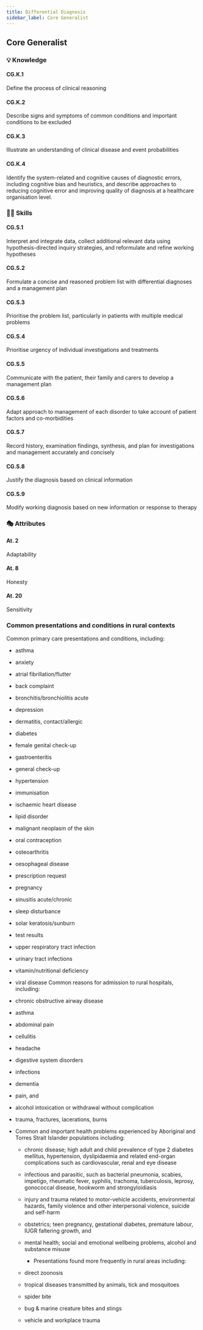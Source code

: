 ```yaml
---
title: Differential Diagnosis
sidebar_label: Core Generalist
---
```

## Core Generalist

### 💡 Knowledge

#### CG.K.1

Define the process of clinical reasoning

#### CG.K.2

Describe signs and symptoms of common conditions and important conditions to be excluded

#### CG.K.3

Illustrate an understanding of clinical disease and event probabilities

#### CG.K.4

Identify the system-related and cognitive causes of diagnostic errors, including cognitive bias and heuristics, and describe approaches to reducing cognitive error and improving quality of diagnosis at a healthcare organisation level.

### 🤹‍♀️ Skills

#### CG.S.1

Interpret and integrate data, collect additional relevant data using hypothesis-directed inquiry strategies, and reformulate and refine working hypotheses

#### CG.S.2

Formulate a concise and reasoned problem list with differential diagnoses and a management plan

#### CG.S.3

Prioritise the problem list, particularly in patients with multiple medical problems

#### CG.S.4

Prioritise urgency of individual investigations and treatments

#### CG.S.5

Communicate with the patient, their family and carers to develop a management plan

#### CG.S.6

Adapt approach to management of each disorder to take account of patient factors and co-morbidities

#### CG.S.7

Record history, examination findings, synthesis, and plan for investigations and management accurately and concisely

#### CG.S.8

Justify the diagnosis based on clinical information

#### CG.S.9

Modify working diagnosis based on new information or response to therapy

### 🎭 Attributes

#### At. 2

Adaptability

#### At. 8

Honesty

#### At. 20

Sensitivity

### Common presentations and conditions in rural contexts

Common primary care presentations and conditions, including:

* asthma
* anxiety
* atrial fibrillation/flutter
* back complaint
* bronchitis/bronchiolitis acute
* depression
* dermatitis, contact/allergic
* diabetes
* female genital check-up
* gastroenteritis
* general check-up
* hypertension
* immunisation
* ischaemic heart disease
* lipid disorder
* malignant neoplasm of the skin
* oral contraception
* osteoarthritis
* oesophageal disease
* prescription request
* pregnancy
* sinusitis acute/chronic
* sleep disturbance
* solar keratosis/sunburn
* test results
* upper respiratory tract infection
* urinary tract infections
* vitamin/nutritional deficiency
* viral disease
  Common reasons for admission to rural hospitals, including:
* chronic obstructive airway disease
* asthma
* abdominal pain
* cellulitis
* headache
* digestive system disorders
* infections
* dementia
* pain, and
* alcohol intoxication or withdrawal without complication
* trauma, fractures, lacerations, burns
* Common and important health problems experienced by Aboriginal and Torres Strait Islander populations including:

  * chronic disease; high adult and child prevalence of type 2 diabetes mellitus, hypertension, dyslipidaemia and related end-organ complications such as cardiovascular, renal and eye disease
  * infectious and parasitic, such as bacterial pneumonia, scabies, impetigo, rheumatic fever, syphilis, trachoma, tuberculosis, leprosy, gonococcal disease, hookworm and strongyloidiasis
  * injury and trauma related to motor-vehicle accidents, environmental hazards, family violence and other interpersonal violence, suicide and self-harm
  * obstetrics; teen pregnancy, gestational diabetes, premature labour, IUGR faltering growth, and
  * mental health; social and emotional wellbeing problems, alcohol and substance misuse

    * Presentations found more frequently in rural areas including:
  * direct zoonosis
  * tropical diseases transmitted by animals, tick and mosquitoes
  * spider bite
  * bug & marine creature bites and stings
  * vehicle and workplace trauma